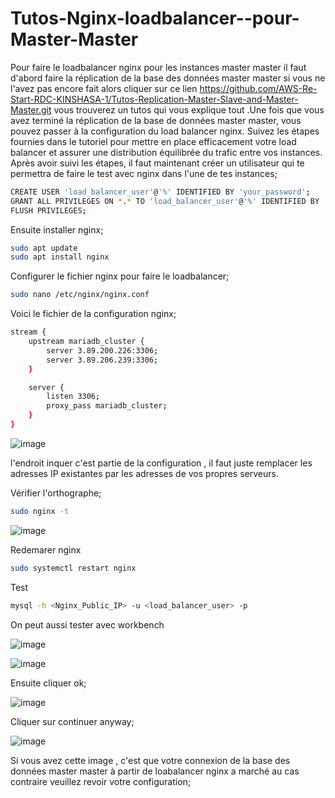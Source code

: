 # Tutos-Nginx-loadbalancer--pour-Master-Master
Pour faire le loadbalancer nginx pour les instances master master il faut d'abord faire la réplication de la base des données master master si vous ne l'avez pas encore fait alors cliquer sur ce lien https://github.com/AWS-Re-Start-RDC-KINSHASA-1/Tutos-Replication-Master-Slave-and-Master-Master.git vous trouverez un tutos qui vous explique tout .Une fois que vous avez terminé la réplication de la base de données master master, vous pouvez passer à la configuration du load balancer nginx. Suivez les étapes fournies dans le tutoriel pour mettre en place efficacement votre load balancer et assurer une distribution équilibrée du trafic entre vos instances.
Après avoir suivi les étapes, il faut maintenant créer un utilisateur qui te permettra de faire le test avec nginx dans l'une de tes instances;

```bash
CREATE USER 'load_balancer_user'@'%' IDENTIFIED BY 'your_password';
GRANT ALL PRIVILEGES ON *.* TO 'load_balancer_user'@'%' IDENTIFIED BY 'your_password' WITH GRANT OPTION;
FLUSH PRIVILEGES;
```

Ensuite installer nginx;

```bash
sudo apt update
sudo apt install nginx
```

Configurer le fichier nginx pour faire le loadbalancer;

```bash
sudo nano /etc/nginx/nginx.conf
```

Voici le fichier de la configuration nginx;

```bash
stream {
    upstream mariadb_cluster {
        server 3.89.200.226:3306;
        server 3.89.206.239:3306;
    }

    server {
        listen 3306;
        proxy_pass mariadb_cluster;
    }
}

```



![image](https://github.com/AWS-Re-Start-RDC-KINSHASA-1/Tutos-Nginx-loadbalancer--pour-Master-Master/assets/114914329/37274f3a-e7f5-4b12-bb14-b58a0760af78)



l'endroit inquer c'est partie de la configuration , il faut juste remplacer les adresses IP existantes  par les adresses de vos propres serveurs.



Vérifier l'orthographe;


```bash
sudo nginx -t
```

![image](https://github.com/AWS-Re-Start-RDC-KINSHASA-1/Tutos-Nginx-loadbalancer--pour-Master-Master/assets/114914329/481ba606-e668-401f-a36e-ee68e700b599)


Redemarer nginx


```bash
sudo systemctl restart nginx
```


Test


```bash
mysql -h <Nginx_Public_IP> -u <load_balancer_user> -p
```

On peut aussi tester avec workbench



![image](https://github.com/AWS-Re-Start-RDC-KINSHASA-1/Tutos-Nginx-loadbalancer--pour-Master-Master/assets/114914329/62f75694-8b5f-4801-8391-9edb56a07ef0)




![image](https://github.com/AWS-Re-Start-RDC-KINSHASA-1/Tutos-Nginx-loadbalancer--pour-Master-Master/assets/114914329/d0715d07-b9f3-4138-910d-6c2c16a58ed4)




Ensuite cliquer ok;




![image](https://github.com/AWS-Re-Start-RDC-KINSHASA-1/Tutos-Nginx-loadbalancer--pour-Master-Master/assets/114914329/aff58a81-9e9c-4023-9cda-1ed246739fbc)





Cliquer sur continuer anyway;





![image](https://github.com/AWS-Re-Start-RDC-KINSHASA-1/Tutos-Nginx-loadbalancer--pour-Master-Master/assets/114914329/700abc7c-ee82-4cce-996b-a054af3e01b1)









Si vous avez cette image , c'est que votre connexion de la base des données master master à partir de loabalancer nginx a marché au cas contraire veuillez revoir votre configuration;
